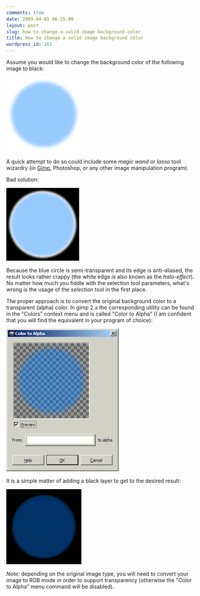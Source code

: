 ```yaml
---
comments: true
date: 2009-04-01 06:55:00
layout: post
slug: how-to-change-a-solid-image-background-color
title: How to change a solid image background color
wordpress_id: 161
---
```


Assume you would like to change the background color of the following image to black:

<img src="/images/blue_on_white.gif"/>

A quick attempt to do so could include some _magic wand_ or _lasso_ tool wizardry (in [Gimp](http://www.gimp.org/), Photoshop, or any other image manipulation program).

Bad solution:

<img src='/images/blue_on_black_with_halo.gif' />

Because the blue circle is semi-transparent and its edge is anti-aliased, the result looks rather crappy (the white edge is also known as the _halo-effect_). No matter how much you fiddle with the selection tool parameters, what's wrong is the usage of the _selection_ tool in the first place.

The proper approach is to convert the original background color to a transparent (alpha) color. In gimp 2.x the corresponding utility can be found in the "Colors" context menu and is called "Color to Alpha" (I am confident that you will find the equivalent in your program of choice):

<img src='/images/color_to_alpha.gif' />

It is a simple matter of adding a black layer to get to the desired result:

<img src='/images/blue_on_black.gif' />

_Note:_ depending on the original image type, you will need to convert your image to RGB mode in order to support transparency (otherwise the "Color to Alpha" menu command will be disabled).
